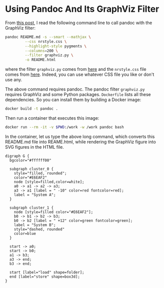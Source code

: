 # Using Pandoc And Its GraphViz Filter

From [this post](http://nrstickley.com/pandoc/example.html), I read the following command line to call pandoc with the GraphViz filter:

```bash
pandoc README.md -s --smart --mathjax \
         --css nrstyle.css \
         --highlight-style pygments \
         --columns=200 \
         --filter graphviz.py \
         -o README.html
```

where the filter `graphviz.py` comes from [here](https://github.com/jgm/pandocfilters/blob/master/examples/graphviz.py) and the `nrstyle.css` file comes from [here](http://nrstickley.com/pandoc/nrstyle.css). Indeed, you can use whatever CSS file you like or don't use any.

The above command requires pandoc.  The pandoc filter `graphviz.py` requires GraphViz and some Python packages.  `Dockerfile` lists all these dependencies. So you can install them by building a Docker image:

```bash
docker build -t pandoc .
```

Then run a container that executes this image:

```bash
docker run --rm -it -v $PWD:/work -w /work pandoc bash
```

In the container, let us type the above long command, which converts this README.md file into REAME.html, while rendering the GraphViz figure into SVG figures in the HTML file.

```graphviz
digraph G {
  bgcolor="#ffffff00"

  subgraph cluster_0 {
    style="filled, rounded";
    color="#E6EAF2"
    node [style=filled,color=white];
    a0 -> a1 -> a2 -> a3;
    a3 -> a1 [label = " -10" color=red fontcolor=red];
    label = "System A";
  }

  subgraph cluster_1 {
    node [style=filled color="#E6EAF2"];
    b0 -> b1 -> b2 -> b3;
    b0 -> b2 [label = " +12" color=green fontcolor=green];
    label = "System B";
    style="dashed, rounded"
    color=blue
  }

  start -> a0;
  start -> b0;
  a1 -> b3;
  a3 -> end;
  b3 -> end;

  start [label="load" shape=folder];
  end [label="store" shape=box3d];
}
```
